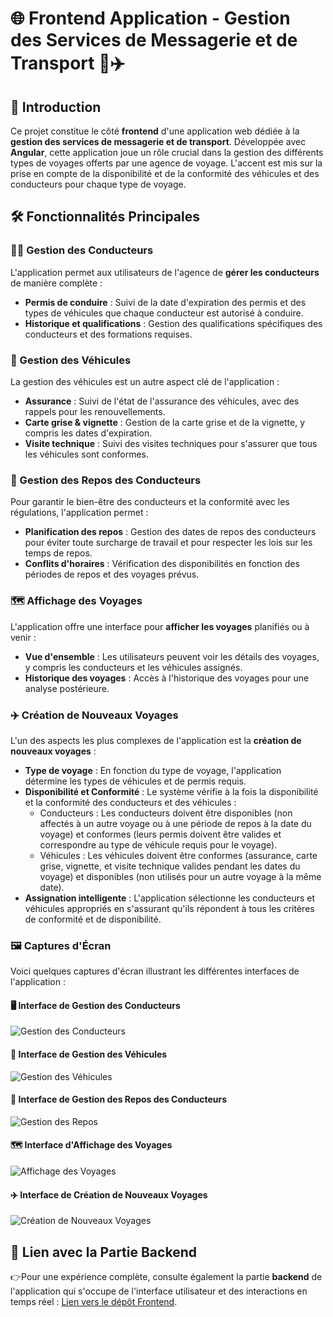 # 🌐 Frontend Application - Gestion des Services de Messagerie et de Transport 🚚✈️

## 🚀 Introduction

Ce projet constitue le côté **frontend** d'une application web dédiée à la **gestion des services de messagerie et de transport**. Développée avec **Angular**, cette application joue un rôle crucial dans la gestion des différents types de voyages offerts par une agence de voyage. L'accent est mis sur la prise en compte de la disponibilité et de la conformité des véhicules et des conducteurs pour chaque type de voyage.

## 🛠️ Fonctionnalités Principales

### 👨‍✈️ Gestion des Conducteurs

L'application permet aux utilisateurs de l'agence de **gérer les conducteurs** de manière complète :
- **Permis de conduire** : Suivi de la date d'expiration des permis et des types de véhicules que chaque conducteur est autorisé à conduire.
- **Historique et qualifications** : Gestion des qualifications spécifiques des conducteurs et des formations requises.

### 🚗 Gestion des Véhicules

La gestion des véhicules est un autre aspect clé de l'application :
- **Assurance** : Suivi de l'état de l'assurance des véhicules, avec des rappels pour les renouvellements.
- **Carte grise & vignette** : Gestion de la carte grise et de la vignette, y compris les dates d'expiration.
- **Visite technique** : Suivi des visites techniques pour s'assurer que tous les véhicules sont conformes.

### 🛌 Gestion des Repos des Conducteurs

Pour garantir le bien-être des conducteurs et la conformité avec les régulations, l'application permet :
- **Planification des repos** : Gestion des dates de repos des conducteurs pour éviter toute surcharge de travail et pour respecter les lois sur les temps de repos.
- **Conflits d'horaires** : Vérification des disponibilités en fonction des périodes de repos et des voyages prévus.

### 🗺️ Affichage des Voyages

L'application offre une interface pour **afficher les voyages** planifiés ou à venir :
- **Vue d'ensemble** : Les utilisateurs peuvent voir les détails des voyages, y compris les conducteurs et les véhicules assignés.
- **Historique des voyages** : Accès à l'historique des voyages pour une analyse postérieure.

### ✈️ Création de Nouveaux Voyages

L'un des aspects les plus complexes de l'application est la **création de nouveaux voyages** :
- **Type de voyage** : En fonction du type de voyage, l'application détermine les types de véhicules et de permis requis.
- **Disponibilité et Conformité** : Le système vérifie à la fois la disponibilité et la conformité des conducteurs et des véhicules :
  - Conducteurs : Les conducteurs doivent être disponibles (non affectés à un autre voyage ou à une période de repos à la date du voyage) et conformes (leurs permis doivent être valides et correspondre au type de véhicule requis pour le voyage).
  - Véhicules : Les véhicules doivent être conformes (assurance, carte grise, vignette, et visite technique valides pendant les dates du voyage) et disponibles (non utilisés pour un autre voyage à la même date).
- **Assignation intelligente** :  L'application sélectionne les conducteurs et véhicules appropriés en s'assurant qu'ils répondent à tous les critères de conformité et de disponibilité.

### 🖼️ Captures d'Écran

Voici quelques captures d'écran illustrant les différentes interfaces de l'application :

#### 🖥️ Interface de Gestion des Conducteurs
![Gestion des Conducteurs](./images/gestion-conducteurs.png)

#### 🚗 Interface de Gestion des Véhicules
![Gestion des Véhicules](./images/gestion-vehicules.png)

#### 🛌 Interface de Gestion des Repos des Conducteurs
![Gestion des Repos](./images/gestion-repos.png)

#### 🗺️ Interface d'Affichage des Voyages
![Affichage des Voyages](./images/affichage-voyages.png)

#### ✈️ Interface de Création de Nouveaux Voyages
![Création de Nouveaux Voyages](./images/creation-voyages.png)

## 🔗 Lien avec la Partie Backend

👉Pour une expérience complète, consulte également la partie **backend** de l'application qui s'occupe de l'interface utilisateur et des interactions en temps réel : <a href="https://github.com/BiouiAdnane/Backend-Application---Gestion-des-Services-de-Messagerie-et-de-Transport" target="_blank">Lien vers le dépôt Frontend</a>.
